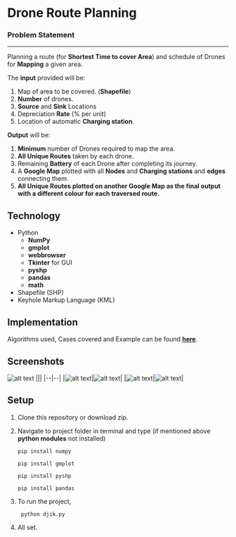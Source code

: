 # Drone Route Planning

### Problem Statement
---
 Planning a route (for **Shortest Time to cover Area**) and schedule of Drones for **Mapping** a given area.

 The **input** provided will be:
1) Map of area to be covered. (**Shapefile**) 
2) **Number** of drones. 
3) **Source** and **Sink** Locations 
4) Depreciation **Rate** (% per unit)
5) Location of automatic **Charging station**.

**Output** will be:
1) **Minimum** number of Drones required to map the area.
2) **All Unique Routes** taken by each drone.
3) Remaining **Battery** of each Drone after completing its journey.
4) A **Google Map** plotted with all **Nodes** and **Charging stations** and **edges** connecting them.
5) **All Unique Routes plotted on another Google Map as the final output with a different colour for each traversed route.**

## Technology
* Python 
   * **NumPy**
   * **gmplot**
   * **webbrowser**
   * **Tkinter** for GUI
   * **pyshp**
   * **pandas**
   * **math**
* Shapefile (SHP)
* Keyhole Markup Language (KML)

## Implementation

Algorithms used, Cases covered and Example can be found **[here](https://github.com/karved/Drone-route-planning/blob/master/Implementation.md)**.

## Screenshots 
![alt text](https://github.com/karved/Drone-route-planning/blob/master/pics/1.png)
|||
|--|--|
|![alt text](https://github.com/karved/Drone-route-planning/blob/master/pics/2.png)|![alt text](https://github.com/karved/Drone-route-planning/blob/master/pics/3.png)|
|![alt text](https://github.com/karved/Drone-route-planning/blob/master/pics/4.png)|![alt text](https://github.com/karved/Drone-route-planning/blob/master/pics/5.png)|

## Setup
1. Clone this repository or download zip.  
2. Navigate to project folder in terminal and type (if mentioned above **python modules** not installed)  

   ```
   pip install numpy
   ``` 
      ```
      pip install gmplot
      ```
      ```
      pip install pyshp
      ```
      ```
      pip install pandas
   ```
3. To run the project,
   ```
    python djik.py
   ```
4. All set.
